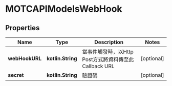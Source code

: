 
# MOTCAPIModelsWebHook

## Properties
Name | Type | Description | Notes
------------ | ------------- | ------------- | -------------
**webHookURL** | **kotlin.String** | 當事件觸發時，以Http Post方式將資料傳至此Callback URL |  [optional]
**secret** | **kotlin.String** | 驗證碼 |  [optional]



